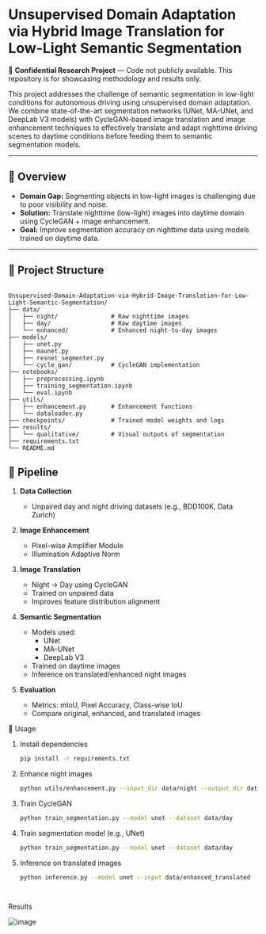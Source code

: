 # Unsupervised Domain Adaptation via Hybrid Image Translation for Low-Light Semantic Segmentation

🚧 **Confidential Research Project** — Code not publicly available. This repository is for showcasing methodology and results only.


This project addresses the challenge of semantic segmentation in low-light conditions for autonomous driving using unsupervised domain adaptation. We combine state-of-the-art segmentation networks (UNet, MA-UNet, and DeepLab V3 models) with CycleGAN-based image translation and image enhancement techniques to effectively translate and adapt nighttime driving scenes to daytime conditions before feeding them to semantic segmentation models.

---

## 🧠 Overview

- **Domain Gap:** Segmenting objects in low-light images is challenging due to poor visibility and noise.
- **Solution:** Translate nighttime (low-light) images into daytime domain using CycleGAN + image enhancement.
- **Goal:** Improve segmentation accuracy on nighttime data using models trained on daytime data.

---

## 📁 Project Structure

```

Unsupervised-Domain-Adaptation-via-Hybrid-Image-Translation-for-Low-Light-Semantic-Segmentation/
├── data/
│   ├── night/               # Raw nighttime images
│   ├── day/                 # Raw daytime images
│   └── enhanced/            # Enhanced night-to-day images
├── models/
│   ├── unet.py
│   ├── maunet.py
│   ├── resnet_segmenter.py
│   └── cycle_gan/           # CycleGAN implementation
├── notebooks/
│   ├── preprocessing.ipynb
│   ├── training_segmentation.ipynb
│   └── eval.ipynb
├── utils/
│   ├── enhancement.py       # Enhancement functions
│   └── dataloader.py
├── checkpoints/             # Trained model weights and logs
├── results/
│   └── qualitative/         # Visual outputs of segmentation
├── requirements.txt
└── README.md
```


## 🔧 Pipeline

1. **Data Collection**  
   - Unpaired day and night driving datasets (e.g., BDD100K, Data Zurich)

2. **Image Enhancement**  
   - Pixel-wise Amplifier Module  
   - Illumination Adaptive Norm

3. **Image Translation**  
   - Night → Day using CycleGAN  
   - Trained on unpaired data  
   - Improves feature distribution alignment

4. **Semantic Segmentation**  
   - Models used:  
     - UNet  
     - MA-UNet  
     - DeepLab V3 
   - Trained on daytime images  
   - Inference on translated/enhanced night images

5. **Evaluation**  
   - Metrics: mIoU, Pixel Accuracy, Class-wise IoU  
   - Compare original, enhanced, and translated images




🏁 Usage

1. Install dependencies

    ```bash
    pip install -r requirements.txt

2. Enhance night images

    ```bash
    python utils/enhancement.py --input_dir data/night --output_dir data/enhanced

3. Train CycleGAN

    ```bash
    python train_segmentation.py --model unet --dataset data/day

4. Train segmentation model (e.g., UNet)

    ```bash
    python train_segmentation.py --model unet --dataset data/day

5. Inference on translated images

    ```bash
    python inference.py --model unet --input data/enhanced_translated




Results

![image](https://github.com/user-attachments/assets/e02577bc-17ac-4a74-a981-e241d39394f2)

